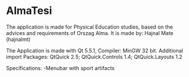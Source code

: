# AlmaTesi
The application is made for Physical Education studies, based on the advices and requirements of Orszag Alma.
It is made by: Hajnal Mate (hajnalmt)

The Application is made with Qt 5.5.1, Compiler: MinGW 32 bit.
Additional import Packages: QtQuick 2.5; QtQuick.Controls 1.4; QtQuick.Layouts 1.2

Specifications:
-Menubar with sport artifacts
